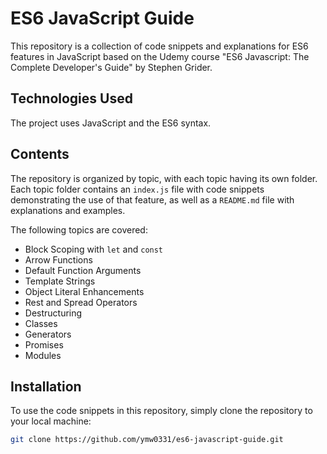 # ES6 JavaScript Guide

This repository is a collection of code snippets and explanations for ES6 features in JavaScript based on the Udemy course "ES6 Javascript: The Complete Developer's Guide" by Stephen Grider.

## Technologies Used

The project uses JavaScript and the ES6 syntax.

## Contents

The repository is organized by topic, with each topic having its own folder. Each topic folder contains an `index.js` file with code snippets demonstrating the use of that feature, as well as a `README.md` file with explanations and examples.

The following topics are covered:

- Block Scoping with `let` and `const`
- Arrow Functions
- Default Function Arguments
- Template Strings
- Object Literal Enhancements
- Rest and Spread Operators
- Destructuring
- Classes
- Generators
- Promises
- Modules

## Installation

To use the code snippets in this repository, simply clone the repository to your local machine:

```sh
git clone https://github.com/ymw0331/es6-javascript-guide.git
```